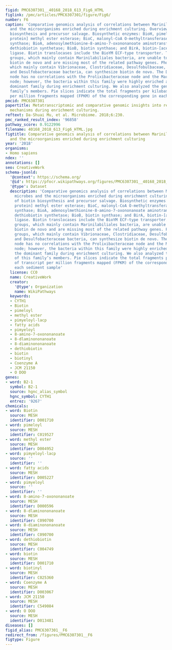 ```yaml
---
figid: PMC6307301__40168_2018_613_Fig6_HTML
figlink: /pmc/articles/PMC6307301/figure/Fig6/
number: F6
caption: 'Comparative genomics analysis of correlations between Marinilabiliales microbes
  and the microorganisms enriched during enrichment culturing. Overview of biotin
  biosynthesis and precursor salvage. Biosynthetic enzymes: BioH, pimeloyl-[acyl-carrier
  protein] methyl ester esterase; BioC, malonyl-CoA O-methyltransferase; BioF, 8-amino-7-oxononanoate
  synthase; BioA, adenosylmethionine-8-amino-7-oxononanoate aminotransferase; BioD,
  dethiobiotin synthetase; BioB, biotin synthase; and BirA, biotin-[acetyl-CoA-carboxylase]
  ligase. Biotin translocases include the BioYM ECF-type transporter. The auxotrophic
  groups, which mainly contain Marinilabiliales bacteria, are unable to synthesize
  biotin de novo and are missing most of the related pathway genes. Phototrophic groups,
  which mainly contain Vibrionaceae, Clostridiaceae, Desulfobulbaceae, Desulfovibrionaceae,
  and Desulfobacteraceae bacteria, can synthesize biotin de novo. The Desulfobacteraceae
  node has no correlations with the Prolixibacteraceae node and the Marinilabiliaceae
  node; however, the bacteria within this family were highly enriched and became the
  dominant family during enrichment culturing. We also analyzed the genomes of this
  family’s members. Pie slices indicate the total fragments per kilobase of transcript
  per million fragments mapped (FPKM) of the corresponding gene in each sediment sample'
pmcid: PMC6307301
papertitle: Metatranscriptomic and comparative genomic insights into resuscitation
  mechanisms during enrichment culturing.
reftext: Da-Shuai Mu, et al. Microbiome. 2018;6:230.
pmc_ranked_result_index: '96858'
pathway_score: 0.9122996
filename: 40168_2018_613_Fig6_HTML.jpg
figtitle: Comparative genomics analysis of correlations between Marinilabiliales microbes
  and the microorganisms enriched during enrichment culturing
year: '2018'
organisms:
- Homo sapiens
ndex: ''
annotations: []
seo: CreativeWork
schema-jsonld:
  '@context': https://schema.org/
  '@id': https://pfocr.wikipathways.org/figures/PMC6307301__40168_2018_613_Fig6_HTML.html
  '@type': Dataset
  description: 'Comparative genomics analysis of correlations between Marinilabiliales
    microbes and the microorganisms enriched during enrichment culturing. Overview
    of biotin biosynthesis and precursor salvage. Biosynthetic enzymes: BioH, pimeloyl-[acyl-carrier
    protein] methyl ester esterase; BioC, malonyl-CoA O-methyltransferase; BioF, 8-amino-7-oxononanoate
    synthase; BioA, adenosylmethionine-8-amino-7-oxononanoate aminotransferase; BioD,
    dethiobiotin synthetase; BioB, biotin synthase; and BirA, biotin-[acetyl-CoA-carboxylase]
    ligase. Biotin translocases include the BioYM ECF-type transporter. The auxotrophic
    groups, which mainly contain Marinilabiliales bacteria, are unable to synthesize
    biotin de novo and are missing most of the related pathway genes. Phototrophic
    groups, which mainly contain Vibrionaceae, Clostridiaceae, Desulfobulbaceae, Desulfovibrionaceae,
    and Desulfobacteraceae bacteria, can synthesize biotin de novo. The Desulfobacteraceae
    node has no correlations with the Prolixibacteraceae node and the Marinilabiliaceae
    node; however, the bacteria within this family were highly enriched and became
    the dominant family during enrichment culturing. We also analyzed the genomes
    of this family’s members. Pie slices indicate the total fragments per kilobase
    of transcript per million fragments mapped (FPKM) of the corresponding gene in
    each sediment sample'
  license: CC0
  name: CreativeWork
  creator:
    '@type': Organization
    name: WikiPathways
  keywords:
  - CYTH1
  - Biotin
  - pimeloyl
  - methyl ester
  - pimyeloyl-lacp
  - fatty acids
  - pimyeloyl
  - 8-amino-7-oxononanoate
  - 8-dlaminononanoate
  - 8-diaminononanoate
  - dethiobiotin
  - biotin
  - biotinyl
  - Coenzyme A
  - JCM 21150
  - O DOO
genes:
- word: B2-1
  symbol: B2-1
  source: hgnc_alias_symbol
  hgnc_symbol: CYTH1
  entrez: '9267'
chemicals:
- word: Biotin
  source: MESH
  identifier: D001710
- word: pimeloyl
  source: MESH
  identifier: C019527
- word: methyl ester
  source: MESH
  identifier: D004952
- word: pimyeloyl-lacp
  source: ''
  identifier: ''
- word: fatty acids
  source: MESH
  identifier: D005227
- word: pimyeloyl
  source: ''
  identifier: ''
- word: 8-amino-7-oxononanoate
  source: MESH
  identifier: D000596
- word: 8-dlaminononanoate
  source: MESH
  identifier: C090700
- word: 8-diaminononanoate
  source: MESH
  identifier: C090700
- word: dethiobiotin
  source: MESH
  identifier: C004749
- word: biotin
  source: MESH
  identifier: D001710
- word: biotinyl
  source: MESH
  identifier: C025360
- word: Coenzyme A
  source: MESH
  identifier: D003067
- word: JCM 21150
  source: MESH
  identifier: C549084
- word: O DOO
  source: MESH
  identifier: D013481
diseases: []
figid_alias: PMC6307301__F6
redirect_from: /figures/PMC6307301__F6
figtype: Figure
---
```

